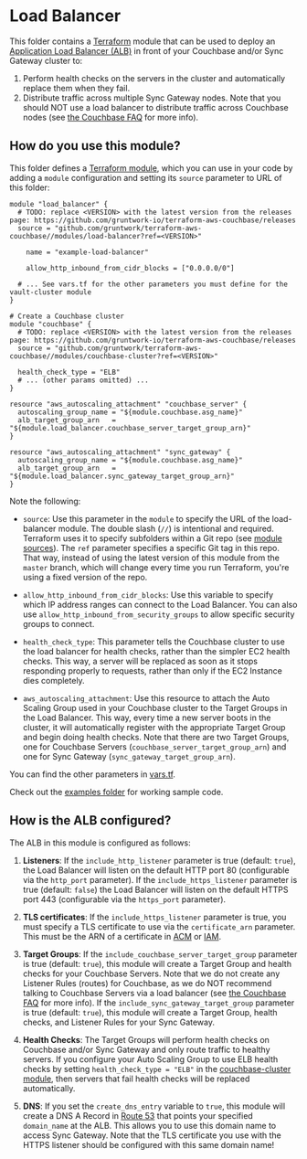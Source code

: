 # Load Balancer

This folder contains a [Terraform](https://www.terraform.io/) module that can be used to deploy an [Application Load 
Balancer (ALB)](https://docs.aws.amazon.com/elasticloadbalancing/latest/application/introduction.html) in front of 
your Couchbase and/or Sync Gateway cluster to:

1. Perform health checks on the servers in the cluster and automatically replace them when they fail.
1. Distribute traffic across multiple Sync Gateway nodes. Note that you should NOT use a load balancer to distribute 
   traffic across Couchbase nodes (see [the Couchbase FAQ](https://blog.couchbase.com/couchbase-101-q-and-a/)
   for more info).  




## How do you use this module?

This folder defines a [Terraform module](https://www.terraform.io/docs/modules/usage.html), which you can use in your
code by adding a `module` configuration and setting its `source` parameter to URL of this folder:

```hcl
module "load_balancer" {
  # TODO: replace <VERSION> with the latest version from the releases page: https://github.com/gruntwork-io/terraform-aws-couchbase/releases
  source = "github.com/gruntwork/terraform-aws-couchbase//modules/load-balancer?ref=<VERSION>"
  
    name = "example-load-balancer"
  
    allow_http_inbound_from_cidr_blocks = ["0.0.0.0/0"]

  # ... See vars.tf for the other parameters you must define for the vault-cluster module
}

# Create a Couchbase cluster
module "couchbase" {
  # TODO: replace <VERSION> with the latest version from the releases page: https://github.com/gruntwork-io/terraform-aws-couchbase/releases
  source = "github.com/gruntwork/terraform-aws-couchbase//modules/couchbase-cluster?ref=<VERSION>"

  health_check_type = "ELB"
  # ... (other params omitted) ...
}

resource "aws_autoscaling_attachment" "couchbase_server" {
  autoscaling_group_name = "${module.couchbase.asg_name}"
  alb_target_group_arn   = "${module.load_balancer.couchbase_server_target_group_arn}"
}

resource "aws_autoscaling_attachment" "sync_gateway" {
  autoscaling_group_name = "${module.couchbase.asg_name}"
  alb_target_group_arn   = "${module.load_balancer.sync_gateway_target_group_arn}"
}
```

Note the following:

* `source`: Use this parameter in the `module` to specify the URL of the load-balancer module. The double slash (`//`) 
  is intentional and required. Terraform uses it to specify subfolders within a Git repo (see [module 
  sources](https://www.terraform.io/docs/modules/sources.html)). The `ref` parameter specifies a specific Git tag in 
  this repo. That way, instead of using the latest version of this module from the `master` branch, which 
  will change every time you run Terraform, you're using a fixed version of the repo.

* `allow_http_inbound_from_cidr_blocks`: Use this variable to specify which IP address ranges can connect to the Load
  Balancer. You can also use `allow_http_inbound_from_security_groups` to allow specific security groups to connect.

* `health_check_type`: This parameter tells the Couchbase cluster to use the load balancer for health checks, rather 
  than the simpler EC2 health checks. This way, a server will be replaced as soon as it stops responding properly to
  requests, rather than only if the EC2 Instance dies completely. 

* `aws_autoscaling_attachment`: Use this resource to attach the Auto Scaling Group used in your Couchbase cluster to
  the Target Groups in the Load Balancer. This way, every time a new server boots in the cluster, it will automatically 
  register with the appropriate Target Group and begin doing health checks. Note that there are two Target Groups, 
  one for Couchbase Servers (`couchbase_server_target_group_arn`) and one for Sync Gateway 
  (`sync_gateway_target_group_arn`).

You can find the other parameters in [vars.tf](vars.tf).

Check out the [examples folder](https://github.com/gruntwork/terraform-aws-couchbase/tree/master/examples) for working 
sample code.




## How is the ALB configured?

The ALB in this module is configured as follows:

1. **Listeners**: If the `include_http_listener` parameter is true (default: `true`), the Load Balancer will listen on 
   the default HTTP port 80 (configurable via the `http_port` parameter). If the `include_https_listener` parameter is 
   true (default: `false`) the Load Balancer will listen on the default HTTPS port 443 (configurable via the `https_port` 
   parameter).

1. **TLS certificates**: If the `include_https_listener` parameter is true, you must specify a TLS certificate to use
   via the `certificate_arn` parameter. This must be the ARN of a certificate in 
   [ACM](https://aws.amazon.com/certificate-manager/) or 
   [IAM](https://docs.aws.amazon.com/IAM/latest/UserGuide/id_credentials_server-certs.html).
   
1. **Target Groups**: If the `include_couchbase_server_target_group` parameter is true (default: `true`), this module
   will create a Target Group and health checks for your Couchbase Servers. Note that we do not create any Listener
   Rules (routes) for Couchbase, as we do NOT recommend talking to Couchbase Servers via a load balancer (see [the 
   Couchbase FAQ](https://blog.couchbase.com/couchbase-101-q-and-a/) for more info). If the 
   `include_sync_gateway_target_group` parameter is true (default: `true`), this module will create a Target Group,
   health checks, and Listener Rules for your Sync Gateway.
 
1. **Health Checks**: The Target Groups will perform health checks on Couchbase and/or Sync Gateway and only route
   traffic to healthy servers. If you configure your Auto Scaling Group to use ELB health checks by setting
   `health_check_type = "ELB"` in the [couchbase-cluster 
   module](https://github.com/gruntwork/terraform-aws-couchbase/tree/master/modules/couchbase-cluster), then
   servers that fail health checks will be replaced automatically.
   
1. **DNS**: If you set the `create_dns_entry` variable to `true`, this module will create a DNS A Record in [Route 
   53](https://aws.amazon.com/route53/) that points your specified `domain_name` at the ALB. This allows you to use
   this domain name to access Sync Gateway. Note that the TLS certificate you use with the HTTPS listener should be 
   configured with this same domain name!